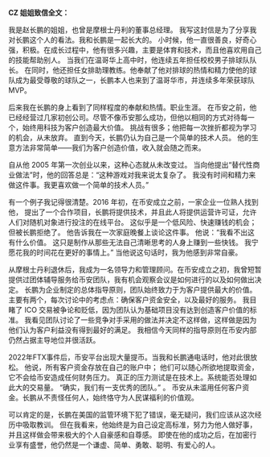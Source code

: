 **CZ 姐姐致信全文：**   

我是赵长鹏的姐姐，也曾是摩根士丹利的董事总经理。
我写这封信是为了分享我对长鹏这个人的看法。我和长鹏是一起长大的。
小时候，他一直很善良，好奇心强，积极。在成长过程中，他有很多兴趣，主要是体育和技术，而且他喜欢用自己的技能帮助别人。
当我们在温哥华上高中时，他连续五年担任校校男子排球队队长。
在同时，他还担任女排助理教练。他奉献了他对排球的热情和精力使他的球队成为最受尊敬的球队之一，长鹏本人也来到了温哥华市，并连续多年荣获球队MVP。  

后来我在长鹏的身上看到了同样程度的奉献和热情。职业生涯。
在币安之前，他已经经营过几家初创公司。尽管不像币安那么成功，但他以相同的方式对待每一个，始终用科技为客户创造最大价值。
挑战有很多；他把每一次挫折都视为学习的机会，从未放弃。
直到今天，长鹏仍认为自己是一个简单的技术人员。
他的生意方法非常简单——我们为客户创造价值，收入就会随之而来。  

自从他 2005 年第一次创业以来，这种心态就从未改变过。
当向他提出“替代性商业做法”时，他的回答总是：“这种游戏对我来说太复杂了。
我没有时间和精力来做这件事。我更喜欢做一个简单的技术人员。”  

有一个例子我记得很清楚。2016 年初，在币安成立之前，一家企业一位熟人找到他，
提出了一个合作项目，长鹏将提供技术，并且此人将提供运营许可证，允许人们对随机对象进行投注的在线平台。
这似乎是一个低风险、快速赚钱的机会； 但被长鹏拒绝了。
他告诉我在一次家庭晚餐上谈论这件事。 他说：“我看不出这有什么价值。
这只是制作从那些无法自己清晰思考的人身上赚到一些快钱。
我宁愿花我的时间花在更好的事情上。” 当他说这句话时，我为他感到非常自豪。  

从摩根士丹利退休后，我成为一名领导力和管理顾问。在币安成立之初，我曾短暂提供过团体辅导服务给币安团队，我有机会观察会议是如何进行的以及如何做出决定。
长鹏为企业制定的总体指导原则，团队始终致力于为客户提供最大的价值。
主要有两个，每次讨论中的考虑点：确保客户资金安全，以及最好的服务。
我目睹了 ICO 交易被争论和贬低，因为团队认为基础项目没有达到创造客户价值的标准。
我看见团队讨论了一些竞争对手采用的做法并决定不这样做，这样做是因为他们认为客户利益没有得到最好的满足。
我相信今天同样的指导原则在币安内部仍然占据主导地位并很活跃。  

2022年FTX事件后，币安平台出现大量提币。当我和长鹏通电话时，他对此很放松。
他说，所有客户资金存放在自己的账户中； 他们可以随心所欲地提取资金，它不会给币安造成任何财务压力。
真正的压力测试是在技术上。系统能否处理如此大的交易量。 “确实，我们有一支优秀的团队。” 。
币安从未滥用任何客户资金。长鹏从不责怪任何人，始终恪守为人民谋福利的价值观。  

可以肯定的是，长鹏在美国的监管环境下犯了错误，毫无疑问，我们应该从这次经历中吸取教训。
但在我看来，他始终是为自己设定高标准，努力为他人做好事，并且这样做会带来极大的个人自豪感和自尊感。
即使在他的成功之后，在加密行业享有盛誉，他仍然是一个谦虚、简单、勇敢、聪明、有爱心的人。  
